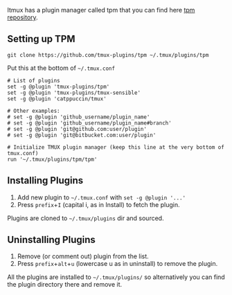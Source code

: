 Itmux has a plugin manager called tpm that you can find here [tpm repository](https://github.com/tmux-plugins/tpm).

## Setting up TPM

```shell
git clone https://github.com/tmux-plugins/tpm ~/.tmux/plugins/tpm
```


Put this at the bottom of `~/.tmux.conf`

```plaintext
# List of plugins
set -g @plugin 'tmux-plugins/tpm'
set -g @plugin 'tmux-plugins/tmux-sensible'
set -g @plugin 'catppuccin/tmux'

# Other examples:
# set -g @plugin 'github_username/plugin_name'
# set -g @plugin 'github_username/plugin_name#branch'
# set -g @plugin 'git@github.com:user/plugin'
# set -g @plugin 'git@bitbucket.com:user/plugin'

# Initialize TMUX plugin manager (keep this line at the very bottom of tmux.conf)
run '~/.tmux/plugins/tpm/tpm'
```

## Installing Plugins

1. Add new plugin to `~/.tmux.conf` with `set -g @plugin '...'`
2. Press `prefix`+`I` (capital i, as in Install) to fetch the plugin.

Plugins are cloned to `~/.tmux/plugins` dir and sourced.

## Uninstalling Plugins

1. Remove (or comment out) plugin from the list.
2. Press `prefix`+`alt`+`u` (lowercase u as in uninstall) to remove the plugin.

All the plugins are installed to `~/.tmux/plugins/` so alternatively you can find the plugin directory there and remove it.